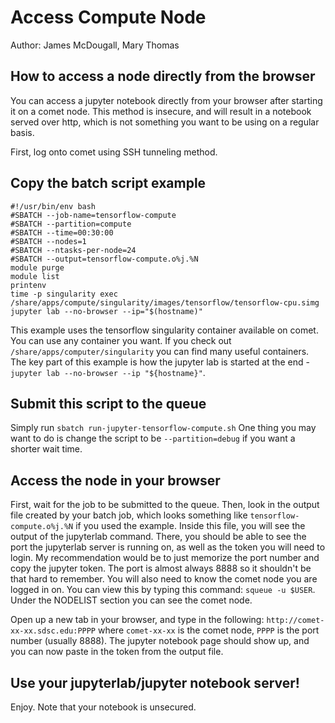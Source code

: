 # Access Compute Node
Author: James McDougall, Mary Thomas

## How to access a node directly from the browser

You can access a jupyter notebook directly from your browser after starting it on a comet node. This method is insecure, and will result in a notebook served over http, which is not something you want to be using on a regular basis.

First, log onto comet using SSH tunneling method.

## Copy the batch script example

```
#!/usr/bin/env bash
#SBATCH --job-name=tensorflow-compute
#SBATCH --partition=compute 
#SBATCH --time=00:30:00 
#SBATCH --nodes=1 
#SBATCH --ntasks-per-node=24 
#SBATCH --output=tensorflow-compute.o%j.%N 
module purge
module list 
printenv 
time -p singularity exec /share/apps/compute/singularity/images/tensorflow/tensorflow-cpu.simg jupyter lab --no-browser --ip="$(hostname)" 
```

This example uses the tensorflow singularity container available on comet. You can use any container you want. If you check out `/share/apps/computer/singularity` you can find many useful containers. The key part of this example is how the jupyter lab is started at the end - `jupyter lab --no-browser --ip "${hostname}"`.

## Submit this script to the queue
Simply run `sbatch run-jupyter-tensorflow-compute.sh`
One thing you may want to do is change the script to be `--partition=debug` if you want a shorter wait time.

## Access the node in your browser
First, wait for the job to be submitted to the queue. Then, look in the output file created by your batch job, which looks something like `tensorflow-compute.o%j.%N` if you used the example. Inside this file, you will see the output of the jupyterlab command. There, you should be able to see the port the jupyterlab server is running on, as well as the token you will need to login. My recommendation would be to just memorize the port number and copy the jupyter token. The port is almost always 8888 so it shouldn't be that hard to remember. You will also need to know the comet node you are logged in on. You can view this by typing this command: `squeue -u $USER`. Under the NODELIST section you can see the comet node.

Open up a new tab in your browser, and type in the following: `http://comet-xx-xx.sdsc.edu:PPPP` where `comet-xx-xx` is the comet node, `PPPP` is the port number (usually 8888). The jupyter notebook page should show up, and you can now paste in the token from the output file.

## Use your jupyterlab/jupyter notebook server!
Enjoy. Note that your notebook is unsecured.
